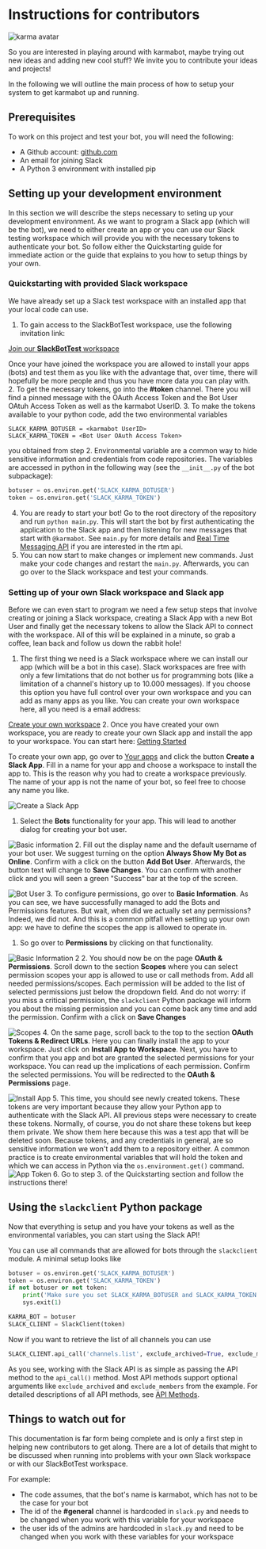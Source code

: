 # Instructions for contributors

![karma avatar](https://user-images.githubusercontent.com/24620154/56662126-952d7f00-66a3-11e9-99b4-924dc6313b2e.png)

So you are interested in playing around with karmabot, maybe trying out new ideas and adding new cool stuff? We invite you to contribute your ideas and projects!

In the following we will outline the main process of how to setup your system to get karmabot up and running.

## Prerequisites

To work on this project and test your bot, you will need the following:

- A Github account: [github.com](https://github.com/)
- An email for joining Slack
- A Python 3 environment with installed pip

## Setting up your development environment

In this section we will describe the steps necessary to seting up your development environment. As we want to program a Slack app (which will be the bot), we need to either create an app or you can use our Slack testing workspace which will provide you with the necessary tokens to authenticate your bot. So follow either the Quickstarting guide for immediate action or the guide that explains to you how to setup things by your own.

### Quickstarting with provided Slack workspace

We have already set up a Slack test workspace with an installed app that your local code can use. 

1. To gain access to the SlackBotTest workspace, use the following invitation link:

  [Join our **SlackBotTest** workspace](https://join.slack.com/t/slackbottest-gruppe/shared_invite/enQtNzg0ODA4MzI5NTkxLTM4NDM0N2I2NDVjZTM0Y2Q1N2JhYTdlOTcxYTNiMGRlMjM1Zjg1YzBiZjUwY2IxYWJmMDIzODRhZmJlMDIzMGM)

  Once your have joined the workspace you are allowed to install your apps (bots) and test them as you like with the advantage that, over time, there will hopefully be more people and thus you have more data you can play with.
2. To get the necessary tokens, go into the **#token** channel. There you will find a pinned message with the OAuth Access Token and the Bot User OAtuh Access Token as well as the karmabot UserID.
3. To make the tokens available to your python code, add the two environmental variables
  
  ```shell
  SLACK_KARMA_BOTUSER = <karmabot UserID>
  SLACK_KARMA_TOKEN = <Bot User OAuth Access Token>
  ```

  you obtained from step 2. Environmental variable are a common way to hide sensitive information and credentials from code repositories. The variables are accessed in python in the following way (see the `__init__.py` of the bot subpackage):

  ```python
  botuser = os.environ.get('SLACK_KARMA_BOTUSER')
  token = os.environ.get('SLACK_KARMA_TOKEN')
  ```

4. You are ready to start your bot! Go to the root directory of the repository and run `python main.py`. This will start the bot by first authenticating the application to the Slack app and then listening for new messages that start with `@karmabot`. See `main.py` for more details and [Real Time Messaging API](https://api.slack.com/rtm) if you are interested in the rtm api.
5. You can now start to make changes or implement new commands. Just make your code changes and restart the `main.py`. Afterwards, you can go over to the Slack workspace and test your commands.

### Setting up of your own Slack workspace and Slack app

Before we can even start to program we need a few setup steps that involve creating or joining a Slack workspace, creating a Slack App with a new Bot User and finally get the necessary tokens to allow the Slack API to connect with the workspace. All of this will be explained in a minute, so grab a coffee, lean back and follow us down the rabbit hole!

1. The first thing we need is a Slack workspace where we can install our app (which will be a bot in this case). Slack workspaces are free with only a few limitations that do not bother us for programming bots (like a limitation of a channel's history up to 10.000 messages). If you choose this option you have full control over your own workspace and you can add as many apps as you like. You can create your own workspace here, all you need is a email address:

  [Create your own workspace](https://slack.com/create#email)
2. Once you have created your own workspace, you are ready to create your own Slack app and install the app to your workspace. You can start here: [Getting Started](https://api.slack.com/bot-users#getting-started)

  To create your own app, go over to [Your apps](https://api.slack.com/apps) and click the button __Create a Slack App__. Fill in a name for your app and choose a workspace to install the app to. This is the reason why you had to create a workspace previously. The name of your app is not the name of your bot, so feel free to choose any name you like.

  ![Create a Slack App](https://i.imgur.com/C29FV86.png)

  1. Select the **Bots** functionality for your app. This will lead to another dialog for creating your bot user.

  ![Basic information](https://i.imgur.com/OEcEXZM.png)
  2. Fill out the display name and the default username of your bot user. We suggest turning on the option **Always Show My Bot as Online**. Confirm with a click on the button **Add Bot User**. Afterwards, the button text will change to **Save Changes**. You can confirm with another click and you will seen a green "Success" bar at the top of the screen.

  ![Bot User](https://i.imgur.com/EtiGiBO.png)
3. To configure permissions, go over to **Basic Information**. As you can see, we have successfully managed to add the Bots and Permissions features. But wait, when did we actually set any permissions? Indeed, we did not. And this is a common pitfall when setting up your own app: we have to define the scopes the app is allowed to operate in. 

  1. So go over to **Permissions** by clicking on that functionality. 

  ![Basic Information 2](https://i.imgur.com/FWmPr04.png)
  2. You should now be on the page **OAuth & Permissions**. Scroll down to the section **Scopes** where you can select permission scopes your app is allowed to use or call methods from. Add all needed permissions/scopes. Each permission will be added to the list of selected permissions just below the dropdown field. And do not worry: if you miss a critical permission, the `slackclient` Python package will inform you about the missing permission and you can come back any time and add the permission. Confirm with a click on **Save Changes**

  ![Scopes](https://i.imgur.com/9PP1lFC.png)
4. On the same page, scroll back to the top to the section **OAuth Tokens & Redirect URLs**. Here you can finally install the app to your workspace. Just click on **Install App to Workspace**. Next, you have to confirm that you app and bot are granted the selected permissions for your workspace. You can read up the implications of each permission. Confirm the selected permissions. You will be redirected to the **OAuth & Permissions** page.

  ![Install App](https://i.imgur.com/YTdRtnx.png)
5. This time, you should see newly created tokens. These tokens are very important because they allow your Python app to authenticate with the Slack API. All previous steps were necessary to create these tokens. Normally, of course, you do not share these tokens but keep them private. We show them here because this was a test app that will be deleted soon. Because tokens, and any credentials in general, are so sensitive information we won't add them to a repository either. A common practice is to create environmental variables that will hold the token and which we can access in Python via the `os.environment.get()` command.
  ![App Token](https://i.imgur.com/4jTCypC.png)
6. Go to step 3. of the Quickstarting section and follow the instructions there!

## Using the `slackclient` Python package

Now that everything is setup and you have your tokens as well as the environmental variables, you can start using the Slack API! 

You can use all commands that are allowed for bots through the `slackclient` module. A minimal setup looks like

```python
botuser = os.environ.get('SLACK_KARMA_BOTUSER')
token = os.environ.get('SLACK_KARMA_TOKEN')
if not botuser or not token:
    print('Make sure you set SLACK_KARMA_BOTUSER and SLACK_KARMA_TOKEN in env')
    sys.exit(1)

KARMA_BOT = botuser
SLACK_CLIENT = SlackClient(token)
```

Now if you want to retrieve the list of all channels you can use

```python
SLACK_CLIENT.api_call('channels.list', exclude_archived=True, exclude_members=True)
```

As you see, working with the Slack API is as simple as passing the API method to the `api_call()` method. Most API methods support optional arguments like `exclude_archived` and `exclude_members` from the example. For detailed descriptions of all API methods, see [API Methods](https://api.slack.com/methods). 

## Things to watch out for

This documentation is far form being complete and is only a first step in helping new contributors to get along. There are a lot of details that might to be discussed when running into problems with your own Slack workspace or with our SlackBotTest workspace. 

For example:
- The code assumes, that the bot's name is karmabot, which has not to be the case for your bot 
- The id of the **#general** channel is hardcoded in `slack.py` and needs to be changed when you work with this variable for your workspace 
- the user ids of the admins are hardcoded in `slack.py` and need to be changed when you work with these variables for your workspace